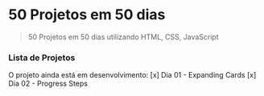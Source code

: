 # 50 Projetos em 50 dias


> 50 Projetos em 50 dias utilizando HTML, CSS, JavaScript

### Lista de Projetos

O projeto ainda está em desenvolvimento:
[x] Dia 01 - Expanding Cards
[x] Dia 02 - Progress Steps

